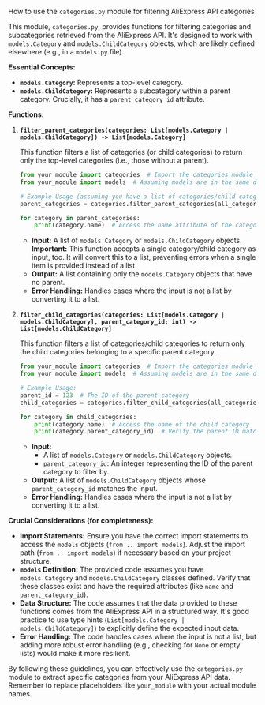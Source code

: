 How to use the `categories.py` module for filtering AliExpress API categories

This module, `categories.py`, provides functions for filtering categories and subcategories retrieved from the AliExpress API.  It's designed to work with `models.Category` and `models.ChildCategory` objects, which are likely defined elsewhere (e.g., in a `models.py` file).

**Essential Concepts:**

* **`models.Category`:** Represents a top-level category.
* **`models.ChildCategory`:** Represents a subcategory within a parent category.  Crucially, it has a `parent_category_id` attribute.

**Functions:**

1. **`filter_parent_categories(categories: List[models.Category | models.ChildCategory]) -> List[models.Category]`**

   This function filters a list of categories (or child categories) to return only the top-level categories (i.e., those without a parent).

   ```python
   from your_module import categories  # Import the categories module
   from your_module import models  # Assuming models are in the same directory

   # Example Usage (assuming you have a list of categories/child categories named 'all_categories'):
   parent_categories = categories.filter_parent_categories(all_categories)

   for category in parent_categories:
       print(category.name)  # Access the name attribute of the category object
   ```

   * **Input:** A list of `models.Category` or `models.ChildCategory` objects.  **Important:**  This function accepts a single category/child category as input, too. It will convert this to a list, preventing errors when a single item is provided instead of a list.
   * **Output:** A list containing only the `models.Category` objects that have no parent.
   * **Error Handling:** Handles cases where the input is not a list by converting it to a list.

2. **`filter_child_categories(categories: List[models.Category | models.ChildCategory], parent_category_id: int) -> List[models.ChildCategory]`**

   This function filters a list of categories/child categories to return only the child categories belonging to a specific parent category.

   ```python
   from your_module import categories  # Import the categories module
   from your_module import models  # Assuming models are in the same directory

   # Example Usage:
   parent_id = 123  # The ID of the parent category
   child_categories = categories.filter_child_categories(all_categories, parent_id)

   for category in child_categories:
       print(category.name)  # Access the name of the child category
       print(category.parent_category_id)  # Verify the parent ID matches
   ```

   * **Input:**
      * A list of `models.Category` or `models.ChildCategory` objects.
      * `parent_category_id`: An integer representing the ID of the parent category to filter by.
   * **Output:** A list of `models.ChildCategory` objects whose `parent_category_id` matches the input.
   * **Error Handling:** Handles cases where the input is not a list by converting it to a list.

**Crucial Considerations (for completeness):**

* **Import Statements:**  Ensure you have the correct import statements to access the `models` objects (`from .. import models`).  Adjust the import path (`from .. import models`) if necessary based on your project structure.
* **`models` Definition:** The provided code assumes you have `models.Category` and `models.ChildCategory` classes defined. Verify that these classes exist and have the required attributes (like `name` and `parent_category_id`).
* **Data Structure:** The code assumes that the data provided to these functions comes from the AliExpress API in a structured way.  It's good practice to use type hints (`List[models.Category | models.ChildCategory]`) to explicitly define the expected input data.
* **Error Handling:** The code handles cases where the input is not a list, but adding more robust error handling (e.g., checking for `None` or empty lists) would make it more resilient.


By following these guidelines, you can effectively use the `categories.py` module to extract specific categories from your AliExpress API data. Remember to replace placeholders like `your_module` with your actual module names.